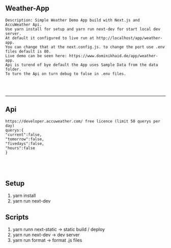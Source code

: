 ## Weather-App

```
Description: Simple Weather Demo App build with Next.js and AccuWeather Api.
Use yarn install for setup and yarn run next-dev for start local dev server.
At default it configured to live run at http://localhost/app/weather-app.
You can change that at the next.config.js. to change the port use .env files default is 80.
Live demo can be seen here: https://www.dominikhaid.de/app/weather-app.
Api is turend of bye default the App uses Sample Data from the data folder.
To turn the Api on turn debug to false in .env files.
```

<br/>
<br/>

---

## Api

```
https://developer.accuweather.com/ free licence (limit 50 querys per day)
querys:{
"current":false,
"tomorrow":false,
"fivedays":false,
"hours":false
}
```

<br/>
<br/>

## Setup

1. yarn install
2. yarn run next-dev

## Scripts

1.  yarn runn next-static -> static build / deploy
2.  yarn run next-dev -> dev server
3.  yarn run format -> format .js files
